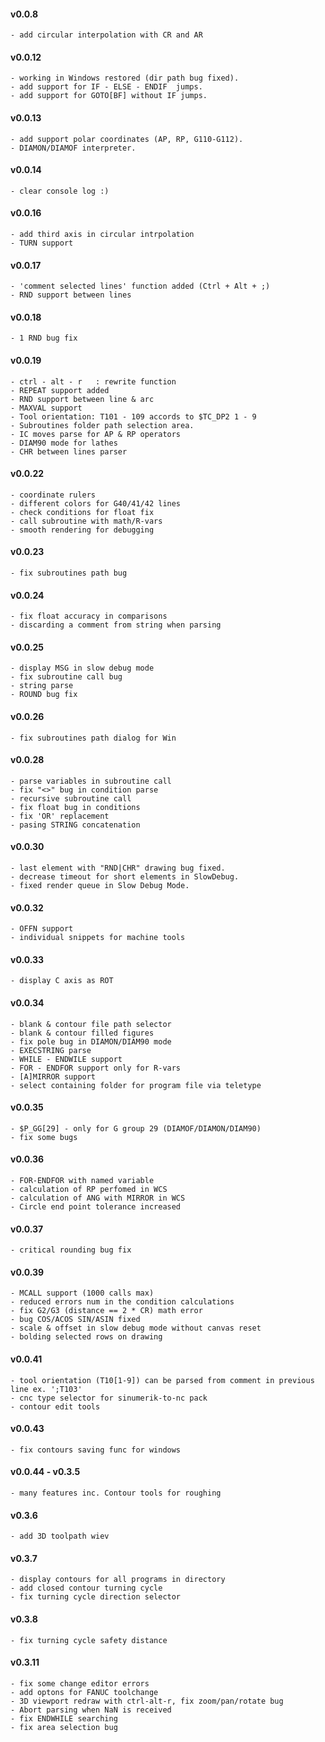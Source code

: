 #### v0.0.8
    - add circular interpolation with CR and AR

#### v0.0.12
    - working in Windows restored (dir path bug fixed).
    - add support for IF - ELSE - ENDIF  jumps.
    - add support for GOTO[BF] without IF jumps.

#### v0.0.13
    - add support polar coordinates (AP, RP, G110-G112).
    - DIAMON/DIAMOF interpreter.
    
#### v0.0.14
    - clear console log :)
    
#### v0.0.16
    - add third axis in circular intrpolation 
    - TURN support
    
#### v0.0.17
    - 'comment selected lines' function added (Ctrl + Alt + ;)
    - RND support between lines
    
#### v0.0.18
    - 1 RND bug fix
    
#### v0.0.19
    - ctrl - alt - r   : rewrite function
    - REPEAT support added
    - RND support between line & arc
    - MAXVAL support
    - Tool orientation: T101 - 109 accords to $TC_DP2 1 - 9
    - Subroutines folder path selection area.
    - IC moves parse for AP & RP operators
    - DIAM90 mode for lathes
    - CHR between lines parser
    
#### v0.0.22
    - coordinate rulers
    - different colors for G40/41/42 lines
    - check conditions for float fix
    - call subroutine with math/R-vars
    - smooth rendering for debugging
    
#### v0.0.23
    - fix subroutines path bug

#### v0.0.24
    - fix float accuracy in comparisons
    - discarding a comment from string when parsing
   
#### v0.0.25
    - display MSG in slow debug mode
    - fix subroutine call bug
    - string parse
    - ROUND bug fix

#### v0.0.26
    - fix subroutines path dialog for Win

#### v0.0.28
    - parse variables in subroutine call
    - fix "<>" bug in condition parse
    - recursive subroutine call
    - fix float bug in conditions
    - fix 'OR' replacement
    - pasing STRING concatenation

#### v0.0.30
    - last element with "RND|CHR" drawing bug fixed.
    - decrease timeout for short elements in SlowDebug.
    - fixed render queue in Slow Debug Mode.
    

#### v0.0.32
    - OFFN support
    - individual snippets for machine tools

#### v0.0.33
    - display C axis as ROT

#### v0.0.34
    - blank & contour file path selector
    - blank & contour filled figures
    - fix pole bug in DIAMON/DIAM90 mode
    - EXECSTRING parse
    - WHILE - ENDWILE support
    - FOR - ENDFOR support only for R-vars
    - [A]MIRROR support
    - select containing folder for program file via teletype

#### v0.0.35
    - $P_GG[29] - only for G group 29 (DIAMOF/DIAMON/DIAM90)
    - fix some bugs

#### v0.0.36
    - FOR-ENDFOR with named variable
    - calculation of RP perfomed in WCS
    - calculation of ANG with MIRROR in WCS
    - Circle end point tolerance increased

#### v0.0.37
    - critical rounding bug fix

#### v0.0.39
    - MCALL support (1000 calls max)
    - reduced errors num in the condition calculations
    - fix G2/G3 (distance == 2 * CR) math error
    - bug COS/ACOS SIN/ASIN fixed
    - scale & offset in slow debug mode without canvas reset
    - bolding selected rows on drawing

#### v0.0.41
    - tool orientation (T10[1-9]) can be parsed from comment in previous line ex. ';T103'
    - cnc type selector for sinumerik-to-nc pack
    - contour edit tools

#### v0.0.43
    - fix contours saving func for windows

#### v0.0.44 - v0.3.5
    - many features inc. Contour tools for roughing 

#### v0.3.6
    - add 3D toolpath wiev

#### v0.3.7
    - display contours for all programs in directory
    - add closed contour turning cycle
    - fix turning cycle direction selector

#### v0.3.8
    - fix turning cycle safety distance

#### v0.3.11
    - fix some change editor errors
    - add optons for FANUC toolchange
    - 3D viewport redraw with ctrl-alt-r, fix zoom/pan/rotate bug
    - Abort parsing when NaN is received
    - fix ENDWHILE searching
    - fix area selection bug